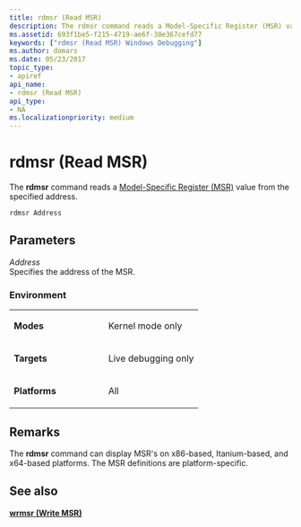 ```yaml
---
title: rdmsr (Read MSR)
description: The rdmsr command reads a Model-Specific Register (MSR) value from the specified address.
ms.assetid: 693f1be5-f215-4719-ae6f-30e367cefd77
keywords: ["rdmsr (Read MSR) Windows Debugging"]
ms.author: domars
ms.date: 05/23/2017
topic_type:
- apiref
api_name:
- rdmsr (Read MSR)
api_type:
- NA
ms.localizationpriority: medium
---
```


# rdmsr (Read MSR)


The **rdmsr** command reads a [Model-Specific Register (MSR)](other-data-spaces.md) value from the specified address.

```dbgcmd
rdmsr Address 
```

## <span id="ddk_cmd_read_msr_dbg"></span><span id="DDK_CMD_READ_MSR_DBG"></span>Parameters


<span id="_______Address______"></span><span id="_______address______"></span><span id="_______ADDRESS______"></span> *Address*   
Specifies the address of the MSR.

### <span id="Environment"></span><span id="environment"></span><span id="ENVIRONMENT"></span>Environment

<table>
<colgroup>
<col width="50%" />
<col width="50%" />
</colgroup>
<tbody>
<tr class="odd">
<td align="left"><p><strong>Modes</strong></p></td>
<td align="left"><p>Kernel mode only</p></td>
</tr>
<tr class="even">
<td align="left"><p><strong>Targets</strong></p></td>
<td align="left"><p>Live debugging only</p></td>
</tr>
<tr class="odd">
<td align="left"><p><strong>Platforms</strong></p></td>
<td align="left"><p>All</p></td>
</tr>
</tbody>
</table>

 

Remarks
-------

The **rdmsr** command can display MSR's on x86-based, Itanium-based, and x64-based platforms. The MSR definitions are platform-specific.

## <span id="see_also"></span>See also


[**wrmsr (Write MSR)**](wrmsr--write-msr-.md)

 

 






